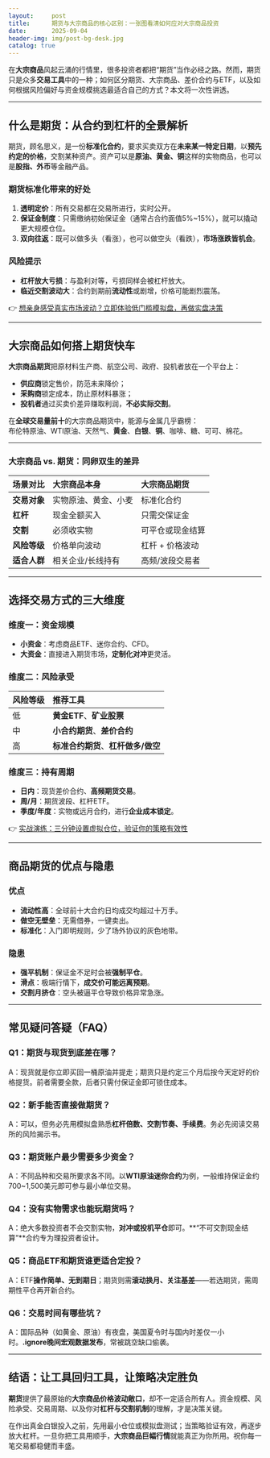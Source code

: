 ```yaml
---
layout:     post
title:      期货与大宗商品的核心区别：一张图看清如何应对大宗商品投资
date:       2025-09-04
header-img: img/post-bg-desk.jpg
catalog: true
---
```


在**大宗商品**风起云涌的行情里，很多投资者都把“期货”当作必经之路。然而，期货只是众多**交易工具**中的一种；如何区分期货、大宗商品、差价合约与ETF，以及如何根据风险偏好与资金规模挑选最适合自己的方式？本文将一次性讲透。

---

## 什么是期货：从合约到杠杆的全景解析

期货，顾名思义，是一份**标准化合约**，要求买卖双方在**未来某一特定日期**，以**预先约定的价格**，交割某种资产。资产可以是**原油、黄金、铜**这样的实物商品，也可以是**股指、外币**等金融产品。

### 期货标准化带来的好处

1. **透明定价**：所有交易都在交易所进行，实时公开。  
2. **保证金制度**：只需缴纳初始保证金（通常占合约面值5%~15%），就可以撬动更大规模仓位。  
3. **双向往返**：既可以做多头（看涨），也可以做空头（看跌），**市场涨跌皆机会**。  

### 风险提示

- **杠杆放大亏损**：与盈利对等，亏损同样会被杠杆放大。  
- **临近交割波动大**：合约到期前**流动性**或剧增，价格可能剧烈震荡。  

👉 [想亲身感受真实市场波动？立即体验低门槛模拟盘，再做实盘决策](https://okxdog.com/)

---

## 大宗商品如何搭上期货快车

**大宗商品期货**把原材料生产商、航空公司、政府、投机者放在一个平台上：  
- **供应商**锁定售价，防范未来降价；  
- **采购商**锁定成本，防止原材料暴涨；  
- **投机者**通过买卖价差异赚取利润，**不必实际交割**。

在**全球交易量前十**的大宗商品期货中，能源与金属几乎霸榜：  
布伦特原油、WTI原油、天然气、**黄金**、**白银**、**铜**、咖啡、糖、可可、棉花。

---

### 大宗商品 vs. 期货：同卵双生的差异

| 场景对比 | 大宗商品本身 | 大宗商品期货 |  
| :--- | :--- | :--- |  
| **交易对象** | 实物原油、黄金、小麦 | 标准化合约 |  
| **杠杆** | 现金全额买入 | 只需交保证金 |  
| **交割** | 必须收实物 | 可平仓或现金结算 |  
| **风险等级** | 价格单向波动 | 杠杆 + 价格波动 |  
| **适合人群** | 相关企业/长线持有 | 高频/波段交易者 |

---

## 选择交易方式的三大维度

### 维度一：资金规模

- **小资金**：考虑商品ETF、迷你合约、CFD。  
- **大资金**：直接进入期货市场，**定制化对冲**更灵活。

### 维度二：风险承受

| 风险等级 | 推荐工具 |  
| :--- | :--- |  
| 低 | **黄金ETF**、**矿业股票** |  
| 中 | **小合约期货**、**差价合约** |  
| 高 | **标准合约期货**、**杠杆做多/做空** |

### 维度三：持有周期

- **日内**：现货差价合约、**高频期货交易**。  
- **周/月**：期货波段、杠杆ETF。  
- **季度/年度**：实物或远月合约，进行**企业成本锁定**。  

👉 [实战演练：三分钟设置虚拟仓位，验证你的策略有效性](https://okxdog.com/)

---

## 商品期货的优点与隐患

### 优点

- **流动性高**：全球前十大合约日均成交均超过十万手。  
- **做空无壁垒**：无需借券，一键卖出。  
- **标准化**：入门即明规则，少了场外协议的灰色地带。

### 隐患

- **强平机制**：保证金不足时会被**强制平仓**。  
- **滑点**：极端行情下，**成交价可能远离预期**。  
- **交割月挤仓**：空头被逼平仓导致价格异常急涨。

---

## 常见疑问答疑（FAQ）

### Q1：期货与现货到底差在哪？

A：现货就是你立即买回一桶原油并提走；期货只是约定三个月后按今天定好的价格提货。前者需要全款，后者只需付保证金即可锁住成本。

### Q2：新手能否直接做期货？

A：可以，但务必先用模拟盘熟悉**杠杆倍数、交割节奏、手续费**。务必先阅读交易所的风险揭示书。

### Q3：期货账户最少需要多少资金？

A：不同品种和交易所要求各不同。以**WTI原油迷你合约**为例，一般维持保证金约700~1,500美元即可参与最小单位交易。

### Q4：没有实物需求也能玩期货吗？

A：绝大多数投资者不会交割实物，**对冲或投机平仓**即可。**“不可交割现金结算”**合约专为理投资者设计。

### Q5：商品ETF和期货谁更适合定投？

A：ETF**操作简单、无到期日**；期货则需**滚动换月、关注基差**——若选期货，需周期性平仓再开新合约。

### Q6：交易时间有哪些坑？

A：国际品种（如黄金、原油）有夜盘，美国夏令时与国内时差仅一小时。**.ignore晚间宏观数据发布**，常被跳空缺口偷袭。

---

## 结语：让工具回归工具，让策略决定胜负

**期货**提供了最原始的**大宗商品价格波动敞口**，却不一定适合所有人。资金规模、风险承受、交易周期、以及你对**杠杆与交割机制**的理解，才是决策关键。

在作出真金白银投入之前，先用最小仓位或模拟盘测试；当策略验证有效，再逐步放大杠杆。一旦你把工具用顺手，**大宗商品巨幅行情**就能真正为你所用。祝你每一笔交易都稳健而丰盛。